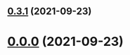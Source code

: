 ## [0.3.1](https://github.com/zcong1993/ts-grpc-helper/compare/v0.0.0...v0.3.1) (2021-09-23)

# [0.0.0](https://github.com/zcong1993/ts-grpc-helper/compare/v0.3.0...v0.0.0) (2021-09-23)
